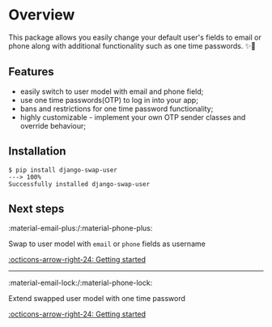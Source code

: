 # Overview
This package  allows you easily change your default user's fields to email or phone along with additional functionality such as one time passwords.
✨🐍

## Features

* easily switch to user model with email and phone field;
* use one time passwords(OTP) to log in into your app;
* bans and restrictions for one time password functionality;
* highly customizable - implement your own OTP sender classes and override behaviour;

## Installation

<div class="termy">

```console
$ pip install django-swap-user
---> 100%
Successfully installed django-swap-user
```

</div>

## Next steps


:material-email-plus:/:material-phone-plus:

Swap to user model with `email` or `phone` fields as username

[:octicons-arrow-right-24: Getting started ](./swap_models)

***
:material-email-lock:/:material-phone-lock:

Extend swapped user model with one time password

[:octicons-arrow-right-24: Getting started ](./otp_models)






